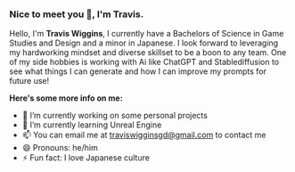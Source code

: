 ### Nice to meet you 👋, I'm Travis.
Hello, I'm **Travis Wiggins**, I currently have a Bachelors of Science in Game Studies and Design and a minor in Japanese. I look forward to leveraging my hardworking mindset and diverse skillset to be a boon to any team.
One of my side hobbies is working with Ai like ChatGPT and Stablediffusion to see what things I can generate and how I can improve my prompts for future use!



**Here's some more info on me:**
- 🔭 I’m currently working on some personal projects
- 🌱 I’m currently learning Unreal Engine
- 📫 You can email me at traviswigginsgd@gmail.com to contact me
- 😄 Pronouns: he/him
- ⚡ Fun fact:  I love Japanese culture
<!--
**twigg012/twigg012** is a ✨ _special_ ✨ repository because its `README.md` (this file) appears on your GitHub profile.

Here are some ideas to get you started:

- 🔭 I’m currently working on planning a game
- 🌱 I’m currently learning unity
- 👯 I’m looking to collaborate on ...
- 🤔 I’m looking for help with ...
- 💬 Ask me about ...
- 📫 How to reach me: ...
- 😄 Pronouns: he/him
- ⚡ Fun fact: ...
-->
